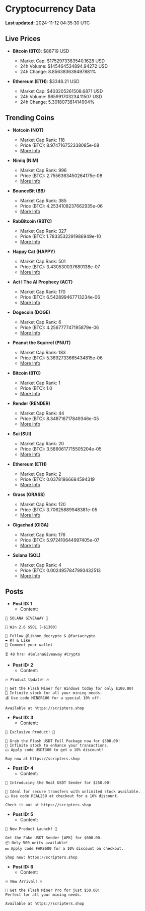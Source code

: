 # Cryptocurrency Data

**Last updated:** 2024-11-12 04:35:30 UTC

## Live Prices
- **Bitcoin (BTC)**: $88719 USD
  - Market Cap: $1752973383540.1628 USD
  - 24h Volume: $145464534894.94272 USD
  - 24h Change: 8.856383639497881%

- **Ethereum (ETH)**: $3348.21 USD
  - Market Cap: $403205261508.6871 USD
  - 24h Volume: $65991703234.11507 USD
  - 24h Change: 5.301807381414904%

## Trending Coins
- **Notcoin (NOT)**
  - Market Cap Rank: 118
  - Price (BTC): 8.974716752338085e-08
  - [More Info](https://www.coingecko.com/en/coins/notcoin)

- **Nimiq (NIM)**
  - Market Cap Rank: 996
  - Price (BTC): 2.7556363450264175e-08
  - [More Info](https://www.coingecko.com/en/coins/nimiq)

- **BounceBit (BB)**
  - Market Cap Rank: 385
  - Price (BTC): 4.2534108237662935e-06
  - [More Info](https://www.coingecko.com/en/coins/bouncebit)

- **RabBitcoin (RBTC)**
  - Market Cap Rank: 327
  - Price (BTC): 1.7833532291986949e-10
  - [More Info](https://www.coingecko.com/en/coins/rabbitcoin)

- **Happy Cat (HAPPY)**
  - Market Cap Rank: 501
  - Price (BTC): 3.430530037680138e-07
  - [More Info](https://www.coingecko.com/en/coins/happycat)

- **Act I The AI Prophecy (ACT)**
  - Market Cap Rank: 170
  - Price (BTC): 6.542899467713234e-06
  - [More Info](https://www.coingecko.com/en/coins/act-i-the-ai-prophecy)

- **Dogecoin (DOGE)**
  - Market Cap Rank: 6
  - Price (BTC): 4.256777747195879e-06
  - [More Info](https://www.coingecko.com/en/coins/dogecoin)

- **Peanut the Squirrel (PNUT)**
  - Market Cap Rank: 183
  - Price (BTC): 5.3692733665434815e-06
  - [More Info](https://www.coingecko.com/en/coins/peanut-the-squirrel)

- **Bitcoin (BTC)**
  - Market Cap Rank: 1
  - Price (BTC): 1.0
  - [More Info](https://www.coingecko.com/en/coins/bitcoin)

- **Render (RENDER)**
  - Market Cap Rank: 44
  - Price (BTC): 8.348716717849346e-05
  - [More Info](https://www.coingecko.com/en/coins/render)

- **Sui (SUI)**
  - Market Cap Rank: 20
  - Price (BTC): 3.5860617715505204e-05
  - [More Info](https://www.coingecko.com/en/coins/sui)

- **Ethereum (ETH)**
  - Market Cap Rank: 2
  - Price (BTC): 0.03781866684594319
  - [More Info](https://www.coingecko.com/en/coins/ethereum)

- **Grass (GRASS)**
  - Market Cap Rank: 120
  - Price (BTC): 3.70625889948381e-05
  - [More Info](https://www.coingecko.com/en/coins/grass)

- **Gigachad (GIGA)**
  - Market Cap Rank: 176
  - Price (BTC): 5.972410644997405e-07
  - [More Info](https://www.coingecko.com/en/coins/gigachad-2)

- **Solana (SOL)**
  - Market Cap Rank: 4
  - Price (BTC): 0.0024957847993432513
  - [More Info](https://www.coingecko.com/en/coins/solana)

## Posts
- **Post ID: 1**
  - Content:
```
🚀 SOLANA GIVEAWAY 🚀

🎁 Win 2.6 $SOL (~$1300)

🤝 Follow @likhon_decrypto & @fariacrypto
❤️ RT & Like
💬 Comment your wallet

⏳ 48 hrs! #SolanaGiveaway #Crypto
```

- **Post ID: 2**
  - Content:
```
🔥 Product Update! 🔥

🚀 Get the Flash Miner for Windows today for only $100.00!
🔋 Infinite stock for all your mining needs.
💰 Use code MINER100 for a special 10% off.

Available at https://scripters.shop
```

- **Post ID: 3**
  - Content:
```
🎁 Exclusive Product! 🎁

💸 Grab the Flash USDT Full Package now for $300.00!
🎉 Infinite stock to enhance your transactions.
💵 Apply code USDT300 to get a 10% discount!

Buy now at https://scripters.shop
```

- **Post ID: 4**
  - Content:
```
💎 Introducing the Real USDT Sender for $250.00!

💼 Ideal for secure transfers with unlimited stock available.
💵 Use code REAL250 at checkout for a 10% discount.

Check it out at https://scripters.shop
```

- **Post ID: 5**
  - Content:
```
🚀 New Product Launch! 🚀

Get the Fake USDT Sender [APK] for $600.00.
📦 Only 500 units available!
💵 Apply code FAKE600 for a 10% discount on checkout.

Shop now: https://scripters.shop
```

- **Post ID: 6**
  - Content:
```
🔥 New Arrival! 🔥

💸 Get the Flash Miner Pro for just $50.00!
Perfect for all your mining needs.

Available at https://scripters.shop
```

